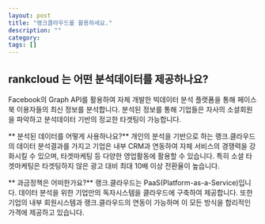 ```yaml
---
layout: post
title: "랭크클라우드를 활용하세요."
description: ""
category: 
tags: []
---
```


## rankcloud 는 어떤 분석데이터를 제공하나요?
Facebook의 Graph API를 활용하여 자체 개발한 빅데이터 분석 플랫폼을 통해 페이스북 이용자들의 최신 정보를 분석합니다. 분석된 정보를 통해 기업들은 자사의 소셜회원을 파악하고 분석데이터 기반의 정교한 타겟팅이 가능합니다.

** 분석된 데이터를 어떻게 사용하나요?**
개인의 분석을 기반으로 하는 랭크.클라우드의 데이터 분석결과를 가지고 기업은 내부 CRM과 연동하여 자체 서비스의 경쟁력을
강화시킬 수 있으며, 타겟마케팅 등 다양한 영업활동에 활용할 수 있습니다. 특히 소셜 타겟마케팅은 타겟팅하지 않은 광고 대비 
최대 10배 이상 전환율이 높습니다.

** 과금정책은 어떠한가요?**
랭크.클라우드는 PaaS(Platform-as-a-Service)입니다.
데이터 분석을 위한 기업만의 독자시스템을 클라우드에 구축하여 제공합니다. 
또한 기업의 내부 회원시스템과 랭크.클라우드의 연동이 가능하며 이 모든 방식을 합리적인 가격에 제공하고 있습니다.
